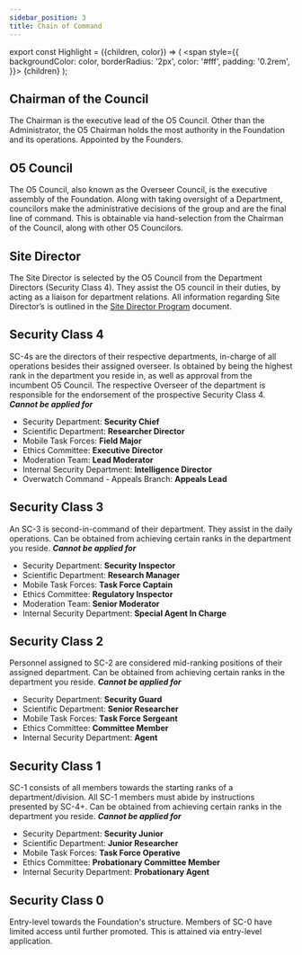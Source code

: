 ```yaml
---
sidebar_position: 3
title: Chain of Command
---
```


export const Highlight = ({children, color}) => (
<span
style={{
      backgroundColor: color,
      borderRadius: '2px',
      color: '#fff',
      padding: '0.2rem',
    }}>
{children}
</span>
);

## <Highlight color="#9c4a0d">Chairman of the Council</Highlight>
The Chairman is the executive lead of the O5 Council. Other than the Administrator, the O5 Chairman holds the most authority in the Foundation and its operations.
Appointed by the Founders.

## <Highlight color="#070707">O5 Council</Highlight>
The O5 Council, also known as the Overseer Council, is the executive assembly of the Foundation. Along with taking oversight of a Department, councilors make the administrative decisions of the group and are the final line of command. This is obtainable via hand-selection from the Chairman of the Council, along with other O5 Councilors.

## <Highlight color="#910c10">Site Director</Highlight>
The Site Director is selected by the O5 Council from the Department Directors (Security Class 4). They assist the O5 council in their duties, by acting as a liaison for department relations. All information regarding Site Director’s is outlined in the [Site Director Program](https://docs.google.com/document/d/1tecJuvqBZ8iVYGVVTjx58XQc7wDubZtzZX25a0FeTtw/edit) document.

## <Highlight color="#a51b20">Security Class 4</Highlight>
SC-4s are the directors of their respective departments, in-charge of all operations besides their assigned overseer.
Is obtained by being the highest rank in the department you reside in, as well as approval from the incumbent O5 Council. The respective Overseer of the department is responsible for the endorsement of the prospective Security Class 4. ***Cannot be applied for***
- Security Department: **Security Chief**
- Scientific Department: **Researcher Director**
- Mobile Task Forces: **Field Major**
- Ethics Committee: **Executive Director**
- Moderation Team: **Lead Moderator**
- Internal Security Department: **Intelligence Director**
- Overwatch Command - Appeals Branch: **Appeals Lead**


## <Highlight color="#5197dd">Security Class 3</Highlight>
An SC-3 is second-in-command of their department. They assist in the daily operations.
Can be obtained from achieving certain ranks in the department you reside. ***Cannot be applied for***
- Security Department: **Security Inspector**
- Scientific Department: **Research Manager**
- Mobile Task Forces: **Task Force Captain**
- Ethics Committee: **Regulatory Inspector**
- Moderation Team: **Senior Moderator**
- Internal Security Department: **Special Agent In Charge**


## <Highlight color="#3e8c48">Security Class 2</Highlight>
Personnel assigned to SC-2 are considered mid-ranking positions of their assigned department.
Can be obtained from achieving certain ranks in the department you reside. ***Cannot be applied for***
- Security Department: **Security Guard**
- Scientific Department: **Senior Researcher**
- Mobile Task Forces: **Task Force Sergeant**
- Ethics Committee: **Committee Member**
- Internal Security Department: **Agent**


## <Highlight color="#5dcd6b">Security Class 1</Highlight>
SC-1 consists of all members towards the starting ranks of a department/division. All SC-1 members must abide by instructions presented by SC-4+.
Can be obtained from achieving certain ranks in the department you reside. ***Cannot be applied for***
- Security Department: **Security Junior**
- Scientific Department: **Junior Researcher**
- Mobile Task Forces: **Task Force Operative**
- Ethics Committee: **Probationary Committee Member**
- Internal Security Department: **Probationary Agent**


## <Highlight color="#51bd9a">Security Class 0</Highlight>
Entry-level towards the Foundation's structure. Members of SC-0 have limited access until further promoted. This is attained via entry-level application.
